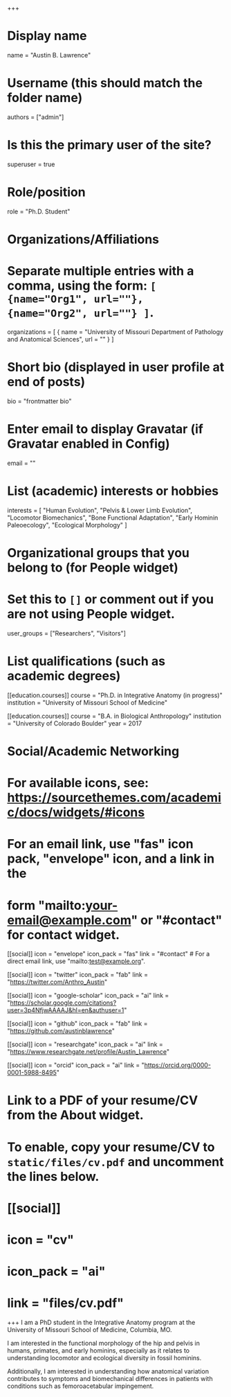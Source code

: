 +++
# Display name
name = "Austin B. Lawrence"

# Username (this should match the folder name)
authors = ["admin"]

# Is this the primary user of the site?
superuser = true

# Role/position
role = "Ph.D. Student"

# Organizations/Affiliations
#   Separate multiple entries with a comma, using the form: `[ {name="Org1", url=""}, {name="Org2", url=""} ]`.
organizations = [ { name = "University of Missouri Department of Pathology and Anatomical Sciences", url = "" } ]

# Short bio (displayed in user profile at end of posts)
bio = "frontmatter bio"

# Enter email to display Gravatar (if Gravatar enabled in Config)
email = ""

# List (academic) interests or hobbies
interests = [
  "Human Evolution",
  "Pelvis & Lower Limb Evolution",
  "Locomotor Biomechanics",
  "Bone Functional Adaptation",
  "Early Hominin Paleoecology",
  "Ecological Morphology"
]



# Organizational groups that you belong to (for People widget)
#   Set this to `[]` or comment out if you are not using People widget.
user_groups = ["Researchers", "Visitors"]

# List qualifications (such as academic degrees)
[[education.courses]]
  course = "Ph.D. in Integrative Anatomy (in progress)"
  institution = "University of Missouri School of Medicine"


[[education.courses]]
  course = "B.A. in Biological Anthropology"
  institution = "University of Colorado Boulder"
  year = 2017


# Social/Academic Networking
# For available icons, see: https://sourcethemes.com/academic/docs/widgets/#icons
#   For an email link, use "fas" icon pack, "envelope" icon, and a link in the
#   form "mailto:your-email@example.com" or "#contact" for contact widget.

[[social]]
  icon = "envelope"
  icon_pack = "fas"
  link = "#contact"  # For a direct email link, use "mailto:test@example.org".

[[social]]
  icon = "twitter"
  icon_pack = "fab"
  link = "https://twitter.com/Anthro_Austin"

[[social]]
  icon = "google-scholar"
  icon_pack = "ai"
  link = "https://scholar.google.com/citations?user=3p4NfjwAAAAJ&hl=en&authuser=1"

[[social]]
  icon = "github"
  icon_pack = "fab"
  link = "https://github.com/austinblawrence"
  
[[social]]
  icon = "researchgate"
  icon_pack = "ai"
  link = "https://www.researchgate.net/profile/Austin_Lawrence"

[[social]]
  icon = "orcid"
  icon_pack = "ai"
  link = "https://orcid.org/0000-0001-5988-8495"

  

# Link to a PDF of your resume/CV from the About widget.
# To enable, copy your resume/CV to `static/files/cv.pdf` and uncomment the lines below.
# [[social]]
#   icon = "cv"
#   icon_pack = "ai"
#   link = "files/cv.pdf"

+++
I am a PhD student in the Integrative Anatomy program at the University of Missouri School of Medicine, Columbia, MO. 

I am interested in the functional morphology of the hip and pelvis in humans, primates, and early hominins, especially as it relates to understanding locomotor and ecological diversity in fossil hominins. 

Additionally, I am interested in understanding how anatomical variation contributes to symptoms and biomechanical differences in patients with conditions such as femoroacetabular impingement.